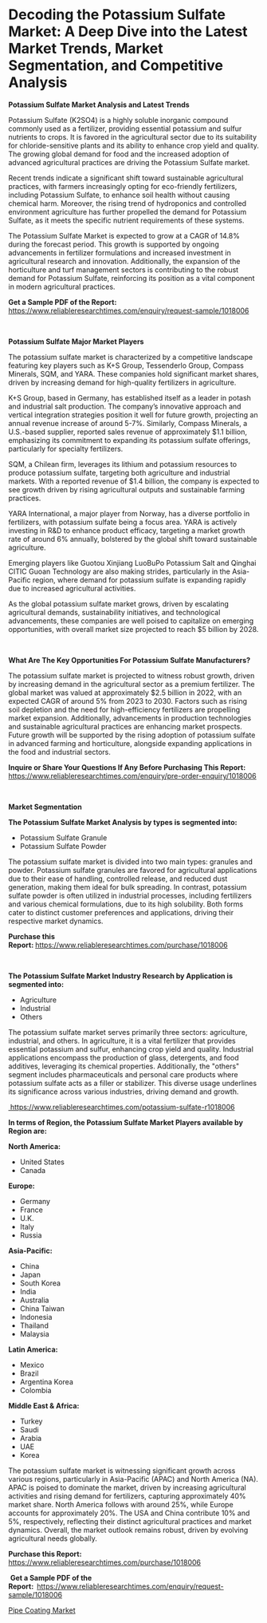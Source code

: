 <p><h1>Decoding the Potassium Sulfate Market: A Deep Dive into the Latest Market Trends, Market Segmentation, and Competitive Analysis</h1></p><p><strong>Potassium Sulfate Market Analysis and Latest Trends</strong></p>
<p><p>Potassium Sulfate (K2SO4) is a highly soluble inorganic compound commonly used as a fertilizer, providing essential potassium and sulfur nutrients to crops. It is favored in the agricultural sector due to its suitability for chloride-sensitive plants and its ability to enhance crop yield and quality. The growing global demand for food and the increased adoption of advanced agricultural practices are driving the Potassium Sulfate market.</p><p>Recent trends indicate a significant shift toward sustainable agricultural practices, with farmers increasingly opting for eco-friendly fertilizers, including Potassium Sulfate, to enhance soil health without causing chemical harm. Moreover, the rising trend of hydroponics and controlled environment agriculture has further propelled the demand for Potassium Sulfate, as it meets the specific nutrient requirements of these systems.</p><p>The Potassium Sulfate Market is expected to grow at a CAGR of 14.8% during the forecast period. This growth is supported by ongoing advancements in fertilizer formulations and increased investment in agricultural research and innovation. Additionally, the expansion of the horticulture and turf management sectors is contributing to the robust demand for Potassium Sulfate, reinforcing its position as a vital component in modern agricultural practices.</p></p>
<p><strong>Get a Sample PDF of the Report:&nbsp;</strong> <a href="https://www.reliableresearchtimes.com/enquiry/request-sample/1018006?utm_campaign=3548&utm_medium=2&utm_source=Github&utm_content=ia&utm_term=02042025&utm_id=potassium-sulfate">https://www.reliableresearchtimes.com/enquiry/request-sample/1018006</a></p>
<p>&nbsp;</p>
<p><strong>Potassium Sulfate Major Market Players</strong></p>
<p><p>The potassium sulfate market is characterized by a competitive landscape featuring key players such as K+S Group, Tessenderlo Group, Compass Minerals, SQM, and YARA. These companies hold significant market shares, driven by increasing demand for high-quality fertilizers in agriculture.</p><p>K+S Group, based in Germany, has established itself as a leader in potash and industrial salt production. The company’s innovative approach and vertical integration strategies position it well for future growth, projecting an annual revenue increase of around 5-7%. Similarly, Compass Minerals, a U.S.-based supplier, reported sales revenue of approximately $1.1 billion, emphasizing its commitment to expanding its potassium sulfate offerings, particularly for specialty fertilizers.</p><p>SQM, a Chilean firm, leverages its lithium and potassium resources to produce potassium sulfate, targeting both agriculture and industrial markets. With a reported revenue of $1.4 billion, the company is expected to see growth driven by rising agricultural outputs and sustainable farming practices.</p><p>YARA International, a major player from Norway, has a diverse portfolio in fertilizers, with potassium sulfate being a focus area. YARA is actively investing in R&D to enhance product efficacy, targeting a market growth rate of around 6% annually, bolstered by the global shift toward sustainable agriculture.</p><p>Emerging players like Guotou Xinjiang LuoBuPo Potassium Salt and Qinghai CITIC Guoan Technology are also making strides, particularly in the Asia-Pacific region, where demand for potassium sulfate is expanding rapidly due to increased agricultural activities. </p><p>As the global potassium sulfate market grows, driven by escalating agricultural demands, sustainability initiatives, and technological advancements, these companies are well poised to capitalize on emerging opportunities, with overall market size projected to reach $5 billion by 2028.</p></p>
<p>&nbsp;</p>
<p><strong>What Are The Key Opportunities For Potassium Sulfate Manufacturers?</strong></p>
<p><p>The potassium sulfate market is projected to witness robust growth, driven by increasing demand in the agricultural sector as a premium fertilizer. The global market was valued at approximately $2.5 billion in 2022, with an expected CAGR of around 5% from 2023 to 2030. Factors such as rising soil depletion and the need for high-efficiency fertilizers are propelling market expansion. Additionally, advancements in production technologies and sustainable agricultural practices are enhancing market prospects. Future growth will be supported by the rising adoption of potassium sulfate in advanced farming and horticulture, alongside expanding applications in the food and industrial sectors.</p></p>
<p><strong>Inquire or Share Your Questions If Any Before Purchasing This Report:</strong> <a href="https://www.reliableresearchtimes.com/enquiry/pre-order-enquiry/1018006?utm_campaign=3548&utm_medium=2&utm_source=Github&utm_content=ia&utm_term=02042025&utm_id=potassium-sulfate">https://www.reliableresearchtimes.com/enquiry/pre-order-enquiry/1018006</a></p>
<p>&nbsp;</p>
<p><strong>Market Segmentation</strong></p>
<p><strong>The Potassium Sulfate Market Analysis by types is segmented into:</strong></p>
<p><ul><li>Potassium Sulfate Granule</li><li>Potassium Sulfate Powder</li></ul></p>
<p><p>The potassium sulfate market is divided into two main types: granules and powder. Potassium sulfate granules are favored for agricultural applications due to their ease of handling, controlled release, and reduced dust generation, making them ideal for bulk spreading. In contrast, potassium sulfate powder is often utilized in industrial processes, including fertilizers and various chemical formulations, due to its high solubility. Both forms cater to distinct customer preferences and applications, driving their respective market dynamics.</p></p>
<p><strong>Purchase this Report:&nbsp;</strong><a href="https://www.reliableresearchtimes.com/purchase/1018006?utm_campaign=3548&utm_medium=2&utm_source=Github&utm_content=ia&utm_term=02042025&utm_id=potassium-sulfate">https://www.reliableresearchtimes.com/purchase/1018006</a></p>
<p>&nbsp;</p>
<p><strong>The Potassium Sulfate Market Industry Research by Application is segmented into:</strong></p>
<p><ul><li>Agriculture</li><li>Industrial</li><li>Others</li></ul></p>
<p><p>The potassium sulfate market serves primarily three sectors: agriculture, industrial, and others. In agriculture, it is a vital fertilizer that provides essential potassium and sulfur, enhancing crop yield and quality. Industrial applications encompass the production of glass, detergents, and food additives, leveraging its chemical properties. Additionally, the "others" segment includes pharmaceuticals and personal care products where potassium sulfate acts as a filler or stabilizer. This diverse usage underlines its significance across various industries, driving demand and growth.</p></p>
<p><a href="https://www.reliableresearchtimes.com/potassium-sulfate-r1018006?utm_campaign=3548&utm_medium=2&utm_source=Github&utm_content=ia&utm_term=02042025&utm_id=potassium-sulfate">&nbsp;https://www.reliableresearchtimes.com/potassium-sulfate-r1018006</a></p>
<p><strong>In terms of Region, the Potassium Sulfate Market Players available by Region are:</strong></p>
<p>
    <p> <strong> North America: </strong>
        <ul>
            <li>United States</li>
            <li>Canada</li>
        </ul>
        </p> 
    <p> <strong> Europe: </strong>
        <ul>
            <li>Germany</li>
            <li>France</li>
            <li>U.K.</li>
            <li>Italy</li>
            <li>Russia</li>
        </ul>
        </p> 
    <p> <strong> Asia-Pacific: </strong>
        <ul>
            <li>China</li>
            <li>Japan</li>
            <li>South Korea</li>
            <li>India</li>
            <li>Australia</li>
            <li>China Taiwan</li>
            <li>Indonesia</li>
            <li>Thailand</li>
            <li>Malaysia</li>
        </ul>
        </p> 
    <p> <strong> Latin America: </strong>
        <ul>
            <li>Mexico</li>
            <li>Brazil</li>
            <li>Argentina Korea</li>
            <li>Colombia</li>
        </ul>
        </p> 
    <p> <strong> Middle East & Africa: </strong>
        <ul>
            <li>Turkey</li>
            <li>Saudi</li>
            <li>Arabia</li>
            <li>UAE</li>
            <li>Korea</li>
        </ul>
    </p>
    </p>
<p><p>The potassium sulfate market is witnessing significant growth across various regions, particularly in Asia-Pacific (APAC) and North America (NA). APAC is poised to dominate the market, driven by increasing agricultural activities and rising demand for fertilizers, capturing approximately 40% market share. North America follows with around 25%, while Europe accounts for approximately 20%. The USA and China contribute 10% and 5%, respectively, reflecting their distinct agricultural practices and market dynamics. Overall, the market outlook remains robust, driven by evolving agricultural needs globally.</p></p>
<p><strong>Purchase this Report: </strong><a href="https://www.reliableresearchtimes.com/purchase/1018006?utm_campaign=3548&utm_medium=2&utm_source=Github&utm_content=ia&utm_term=02042025&utm_id=potassium-sulfate">https://www.reliableresearchtimes.com/purchase/1018006</a></p>
<p>&nbsp;<strong>Get a Sample PDF of the Report:&nbsp;&nbsp;</strong><a href="https://www.reliableresearchtimes.com/enquiry/request-sample/1018006?utm_campaign=3548&utm_medium=2&utm_source=Github&utm_content=ia&utm_term=02042025&utm_id=potassium-sulfate">https://www.reliableresearchtimes.com/enquiry/request-sample/1018006</a></p>
<p><strong></strong></p>
<p><p><a href="https://github.com/anesimazikpd/Market-Research-Report-List-1/blob/main/pipe-coating-market.md?utm_campaign=3548&utm_medium=2&utm_source=Github&utm_content=ia&utm_term=02042025&utm_id=potassium-sulfate">Pipe Coating Market</a></p></p>